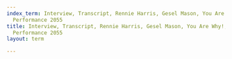 ```yaml
---
index_term: Interview, Transcript, Rennie Harris, Gesel Mason, You Are Why!, No Boundaries
  Performance 2055
title: Interview, Transcript, Rennie Harris, Gesel Mason, You Are Why!, No Boundaries
  Performance 2055
layout: term

---
```

